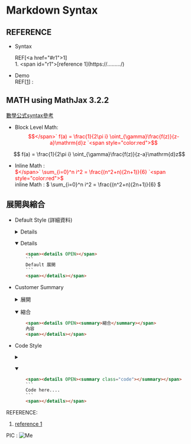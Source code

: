 # Markdown Syntax

## REFERENCE
* Syntax  

    REF[&lt;a href="#r1">1</a>]  
    1\. &lt;span id="r1"></span>\[reference 1\]\(https://........./)

* Demo  
    REF[<a href="#r1">1</a>] :

## MATH using MathJax 3.2.2  
[數學公式syntax參考](https://zh.wikipedia.org/zh-tw/Help:%E6%95%B0%E5%AD%A6%E5%85%AC%E5%BC%8F)
* Block Level Math:  
<span style="color:red">$$</span>` f(a) = \frac{1}{2\pi i} \oint_{\gamma}\frac{f(z)}{z-a}\mathrm{d}z `<span style="color:red">$$</span>  

$$ f(a) = \frac{1}{2\pi i} \oint_{\gamma}\frac{f(z)}{z-a}\mathrm{d}z$$

* Inline Math :  
<span style="color:red">$</span>` \sum_{i=0}^n i^2 = \frac{(n^2+n)(2n+1)}{6} `<span style="color:red">$</span>  
inline Math :  $ \sum_{i=0}^n i^2 = \frac{(n^2+n)(2n+1)}{6} $ 


## 展開與縮合
* Default Style (詳細資料)

    <span><details></span>
    ```html
        <span><details></span>
        ```
        Default 縮合
        ```
        <span></details></span>
    ```
    <span></details></span>

    <span><details OPEN></span>
    ```html
        <span><details OPEN></span>
        ```
        Default 展開
        ```
        <span></details></span>
    ```
    <span></details></span>

* Customer Summary

    <span><details><summary>展開</summary></span>
    ``` html
        <span><details><summary>展開</summary></span>
        內容
        <span></details></span>
    ```
    <span></details></span>

    <span><details OPEN><summary>縮合</summary></span>
    ```html
        <span><details OPEN><summary>縮合</summary></span>
        內容
        <span></details></span>

    ```
    <span></details></span>


* Code Style

    <span><details><summary class="code"></summary></span>
    ``` html
        <span><details><summary class="code"></summary></span>
        ```
        Code here....
        ```
        <span></details></span>
    ```
    <span></details></span>

    <span><details OPEN><summary class="code"></summary></span>
    ```html
        <span><details OPEN><summary class="code"></summary></span>
        ```
        Code here....
        ```
        <span></details></span>

    ```
    <span></details></span>



REFERENCE:
1. <span id="r1"></span> [reference 1](https://........../)


PIC : ![Me](md/imgs/me.png)